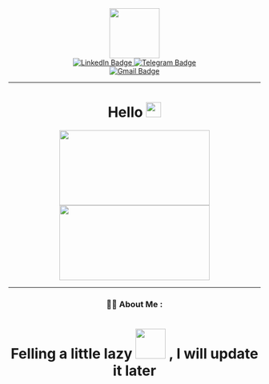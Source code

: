 <div id="header" align="center">
  <img src="https://media.giphy.com/media/M9gbBd9nbDrOTu1Mqx/giphy.gif" width="100"/>
</div>

<div id="badges" align="center">
  <a href="linkedin-URL">
    <img src="https://img.shields.io/badge/LinkedIn-blue?style=for-the-badge&logo=linkedin&logoColor=white" alt="LinkedIn Badge"/>
  </a>
  <a href="https://t.me/subhradeep00">
    <img src="https://img.shields.io/badge/Telegram-blue?style=for-the-badge&logo=Telegram&logoColor=white" alt="Telegram Badge"/>
  </a>
</div>

</div>
<div id= "badges" align="center">
  <a href="Myfamily9476@gmail.com">
    <img src="https://img.shields.io/badge/Gmail-red?style=for-the-badge&logo=Gmail&logoColor=white" alt="Gmail Badge"/>
  </a>
  
  <div align="center">
  <img src="https://komarev.com/ghpvc/?username=Subhradeep00&style=flat-square&color=blue" alt=""/>
</div>

--------------------------------------------------------------------------------------------------
<div id="header" align="center">
  <h1>
  Hello
  <img src="https://media3.giphy.com/media/hvRJCLFzcasrR4ia7z/giphy.gif" width="30px"/>
  </h1>
  </div>
  
  <div align="center">
  <img src="https://media.giphy.com/media/HscDLzkO8EOTmgkhQP/giphy.gif" width="300" height="150"/>
  <img src="https://media.giphy.com/media/RbDKaczqWovIugyJmW/giphy.gif" width="300" height="150"/>
  </div>
  
  ---
  
  ### :man_technologist: About Me :
  <h1>
  Felling a little lazy <img src="https://media.giphy.com/media/f4SoNPj4otohG/giphy-downsized-large.gif" width="60"> , I will update it later 
  </h1>

  
